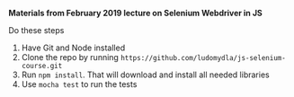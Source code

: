 **Materials from February 2019 lecture on Selenium Webdriver in JS**

Do these steps

1. Have Git and Node installed
2. Clone the repo by running `https://github.com/ludomydla/js-selenium-course.git`
3. Run `npm install`. That will download and install all needed libraries
4. Use `mocha test` to run the tests
